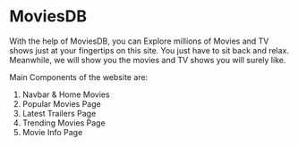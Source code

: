 # MoviesDB

With the help of MoviesDB, you can Explore millions of Movies
and TV shows just at your fingertips on this site. You just have
to sit back and relax. Meanwhile, we will show you the movies
and TV shows you will surely like.

Main Components of the website are:
1. Navbar & Home Movies
2. Popular Movies Page
3. Latest Trailers Page
4. Trending Movies Page
5. Movie Info Page
